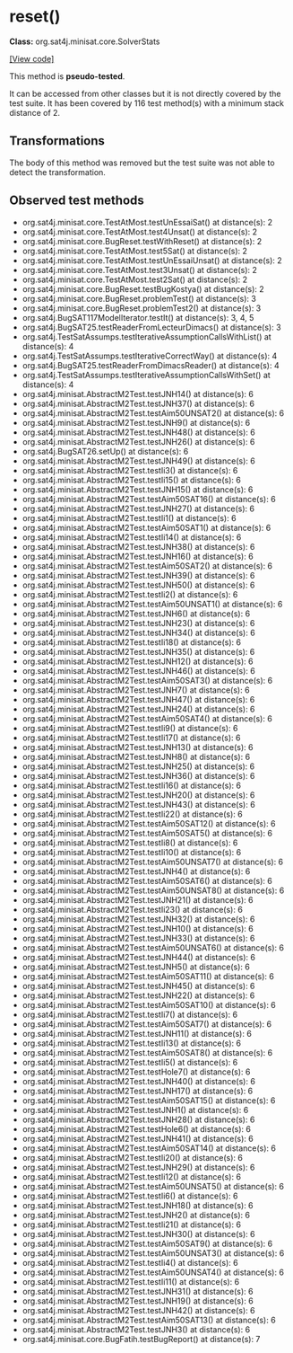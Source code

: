 # reset()

**Class:** org.sat4j.minisat.core.SolverStats

[[View code]](https://gitlab.ow2.org/sat4j/sat4j/blob/09e9173e400ea6c1794354ca54c36607c53391ff/org.sat4j.core/src/main/java//org/sat4j/minisat/core/SolverStats.java#L82)

This method is **pseudo-tested**.


It can be accessed from other classes but it is not directly covered by the test suite. 
It has been covered by 116 test method(s) with a minimum stack distance of 2.

## Transformations

The body of this method was removed but the test suite was not able to detect the transformation.



## Observed test methods

* org.sat4j.minisat.core.TestAtMost.testUnEssaiSat() at distance(s): 2
* org.sat4j.minisat.core.TestAtMost.test4Unsat() at distance(s): 2
* org.sat4j.minisat.core.BugReset.testWithReset() at distance(s): 2
* org.sat4j.minisat.core.TestAtMost.test5Sat() at distance(s): 2
* org.sat4j.minisat.core.TestAtMost.testUnEssaiUnsat() at distance(s): 2
* org.sat4j.minisat.core.TestAtMost.test3Unsat() at distance(s): 2
* org.sat4j.minisat.core.TestAtMost.test2Sat() at distance(s): 2
* org.sat4j.minisat.core.BugReset.testBugKostya() at distance(s): 2
* org.sat4j.minisat.core.BugReset.problemTest() at distance(s): 3
* org.sat4j.minisat.core.BugReset.problemTest2() at distance(s): 3
* org.sat4j.BugSAT117ModelIterator.testIt() at distance(s): 3, 4, 5
* org.sat4j.BugSAT25.testReaderFromLecteurDimacs() at distance(s): 3
* org.sat4j.TestSatAssumps.testIterativeAssumptionCallsWithList() at distance(s): 4
* org.sat4j.TestSatAssumps.testIterativeCorrectWay() at distance(s): 4
* org.sat4j.BugSAT25.testReaderFromDimacsReader() at distance(s): 4
* org.sat4j.TestSatAssumps.testIterativeAssumptionCallsWithSet() at distance(s): 4
* org.sat4j.minisat.AbstractM2Test.testJNH14() at distance(s): 6
* org.sat4j.minisat.AbstractM2Test.testJNH37() at distance(s): 6
* org.sat4j.minisat.AbstractM2Test.testAim50UNSAT2() at distance(s): 6
* org.sat4j.minisat.AbstractM2Test.testJNH9() at distance(s): 6
* org.sat4j.minisat.AbstractM2Test.testJNH48() at distance(s): 6
* org.sat4j.minisat.AbstractM2Test.testJNH26() at distance(s): 6
* org.sat4j.BugSAT26.setUp() at distance(s): 6
* org.sat4j.minisat.AbstractM2Test.testJNH49() at distance(s): 6
* org.sat4j.minisat.AbstractM2Test.testIi3() at distance(s): 6
* org.sat4j.minisat.AbstractM2Test.testIi15() at distance(s): 6
* org.sat4j.minisat.AbstractM2Test.testJNH15() at distance(s): 6
* org.sat4j.minisat.AbstractM2Test.testAim50SAT16() at distance(s): 6
* org.sat4j.minisat.AbstractM2Test.testJNH27() at distance(s): 6
* org.sat4j.minisat.AbstractM2Test.testIi1() at distance(s): 6
* org.sat4j.minisat.AbstractM2Test.testAim50SAT1() at distance(s): 6
* org.sat4j.minisat.AbstractM2Test.testIi14() at distance(s): 6
* org.sat4j.minisat.AbstractM2Test.testJNH38() at distance(s): 6
* org.sat4j.minisat.AbstractM2Test.testJNH16() at distance(s): 6
* org.sat4j.minisat.AbstractM2Test.testAim50SAT2() at distance(s): 6
* org.sat4j.minisat.AbstractM2Test.testJNH39() at distance(s): 6
* org.sat4j.minisat.AbstractM2Test.testJNH50() at distance(s): 6
* org.sat4j.minisat.AbstractM2Test.testIi2() at distance(s): 6
* org.sat4j.minisat.AbstractM2Test.testAim50UNSAT1() at distance(s): 6
* org.sat4j.minisat.AbstractM2Test.testJNH6() at distance(s): 6
* org.sat4j.minisat.AbstractM2Test.testJNH23() at distance(s): 6
* org.sat4j.minisat.AbstractM2Test.testJNH34() at distance(s): 6
* org.sat4j.minisat.AbstractM2Test.testIi18() at distance(s): 6
* org.sat4j.minisat.AbstractM2Test.testJNH35() at distance(s): 6
* org.sat4j.minisat.AbstractM2Test.testJNH12() at distance(s): 6
* org.sat4j.minisat.AbstractM2Test.testJNH46() at distance(s): 6
* org.sat4j.minisat.AbstractM2Test.testAim50SAT3() at distance(s): 6
* org.sat4j.minisat.AbstractM2Test.testJNH7() at distance(s): 6
* org.sat4j.minisat.AbstractM2Test.testJNH47() at distance(s): 6
* org.sat4j.minisat.AbstractM2Test.testJNH24() at distance(s): 6
* org.sat4j.minisat.AbstractM2Test.testAim50SAT4() at distance(s): 6
* org.sat4j.minisat.AbstractM2Test.testIi9() at distance(s): 6
* org.sat4j.minisat.AbstractM2Test.testIi17() at distance(s): 6
* org.sat4j.minisat.AbstractM2Test.testJNH13() at distance(s): 6
* org.sat4j.minisat.AbstractM2Test.testJNH8() at distance(s): 6
* org.sat4j.minisat.AbstractM2Test.testJNH25() at distance(s): 6
* org.sat4j.minisat.AbstractM2Test.testJNH36() at distance(s): 6
* org.sat4j.minisat.AbstractM2Test.testIi16() at distance(s): 6
* org.sat4j.minisat.AbstractM2Test.testJNH20() at distance(s): 6
* org.sat4j.minisat.AbstractM2Test.testJNH43() at distance(s): 6
* org.sat4j.minisat.AbstractM2Test.testIi22() at distance(s): 6
* org.sat4j.minisat.AbstractM2Test.testAim50SAT12() at distance(s): 6
* org.sat4j.minisat.AbstractM2Test.testAim50SAT5() at distance(s): 6
* org.sat4j.minisat.AbstractM2Test.testIi8() at distance(s): 6
* org.sat4j.minisat.AbstractM2Test.testIi10() at distance(s): 6
* org.sat4j.minisat.AbstractM2Test.testAim50UNSAT7() at distance(s): 6
* org.sat4j.minisat.AbstractM2Test.testJNH4() at distance(s): 6
* org.sat4j.minisat.AbstractM2Test.testAim50SAT6() at distance(s): 6
* org.sat4j.minisat.AbstractM2Test.testAim50UNSAT8() at distance(s): 6
* org.sat4j.minisat.AbstractM2Test.testJNH21() at distance(s): 6
* org.sat4j.minisat.AbstractM2Test.testIi23() at distance(s): 6
* org.sat4j.minisat.AbstractM2Test.testJNH32() at distance(s): 6
* org.sat4j.minisat.AbstractM2Test.testJNH10() at distance(s): 6
* org.sat4j.minisat.AbstractM2Test.testJNH33() at distance(s): 6
* org.sat4j.minisat.AbstractM2Test.testAim50UNSAT6() at distance(s): 6
* org.sat4j.minisat.AbstractM2Test.testJNH44() at distance(s): 6
* org.sat4j.minisat.AbstractM2Test.testJNH5() at distance(s): 6
* org.sat4j.minisat.AbstractM2Test.testAim50SAT11() at distance(s): 6
* org.sat4j.minisat.AbstractM2Test.testJNH45() at distance(s): 6
* org.sat4j.minisat.AbstractM2Test.testJNH22() at distance(s): 6
* org.sat4j.minisat.AbstractM2Test.testAim50SAT10() at distance(s): 6
* org.sat4j.minisat.AbstractM2Test.testIi7() at distance(s): 6
* org.sat4j.minisat.AbstractM2Test.testAim50SAT7() at distance(s): 6
* org.sat4j.minisat.AbstractM2Test.testJNH11() at distance(s): 6
* org.sat4j.minisat.AbstractM2Test.testIi13() at distance(s): 6
* org.sat4j.minisat.AbstractM2Test.testAim50SAT8() at distance(s): 6
* org.sat4j.minisat.AbstractM2Test.testIi5() at distance(s): 6
* org.sat4j.minisat.AbstractM2Test.testHole7() at distance(s): 6
* org.sat4j.minisat.AbstractM2Test.testJNH40() at distance(s): 6
* org.sat4j.minisat.AbstractM2Test.testJNH17() at distance(s): 6
* org.sat4j.minisat.AbstractM2Test.testAim50SAT15() at distance(s): 6
* org.sat4j.minisat.AbstractM2Test.testJNH1() at distance(s): 6
* org.sat4j.minisat.AbstractM2Test.testJNH28() at distance(s): 6
* org.sat4j.minisat.AbstractM2Test.testHole6() at distance(s): 6
* org.sat4j.minisat.AbstractM2Test.testJNH41() at distance(s): 6
* org.sat4j.minisat.AbstractM2Test.testAim50SAT14() at distance(s): 6
* org.sat4j.minisat.AbstractM2Test.testIi20() at distance(s): 6
* org.sat4j.minisat.AbstractM2Test.testJNH29() at distance(s): 6
* org.sat4j.minisat.AbstractM2Test.testIi12() at distance(s): 6
* org.sat4j.minisat.AbstractM2Test.testAim50UNSAT5() at distance(s): 6
* org.sat4j.minisat.AbstractM2Test.testIi6() at distance(s): 6
* org.sat4j.minisat.AbstractM2Test.testJNH18() at distance(s): 6
* org.sat4j.minisat.AbstractM2Test.testJNH2() at distance(s): 6
* org.sat4j.minisat.AbstractM2Test.testIi21() at distance(s): 6
* org.sat4j.minisat.AbstractM2Test.testJNH30() at distance(s): 6
* org.sat4j.minisat.AbstractM2Test.testAim50SAT9() at distance(s): 6
* org.sat4j.minisat.AbstractM2Test.testAim50UNSAT3() at distance(s): 6
* org.sat4j.minisat.AbstractM2Test.testIi4() at distance(s): 6
* org.sat4j.minisat.AbstractM2Test.testAim50UNSAT4() at distance(s): 6
* org.sat4j.minisat.AbstractM2Test.testIi11() at distance(s): 6
* org.sat4j.minisat.AbstractM2Test.testJNH31() at distance(s): 6
* org.sat4j.minisat.AbstractM2Test.testJNH19() at distance(s): 6
* org.sat4j.minisat.AbstractM2Test.testJNH42() at distance(s): 6
* org.sat4j.minisat.AbstractM2Test.testAim50SAT13() at distance(s): 6
* org.sat4j.minisat.AbstractM2Test.testJNH3() at distance(s): 6
* org.sat4j.minisat.core.BugFatih.testBugReport() at distance(s): 7

